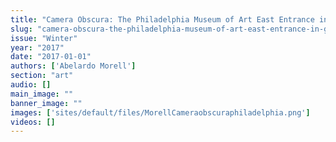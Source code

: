 ```yaml
---
title: "Camera Obscura: The Philadelphia Museum of Art East Entrance in Gallery #171 with a DeChirico Painting, 2005"
slug: "camera-obscura-the-philadelphia-museum-of-art-east-entrance-in-gallery-171-with-a-dechirico-painting-2005"
issue: "Winter"
year: "2017"
date: "2017-01-01"
authors: ['Abelardo Morell']
section: "art"
audio: []
main_image: ""
banner_image: ""
images: ['sites/default/files/MorellCameraobscuraphiladelphia.png']
videos: []
---
```

